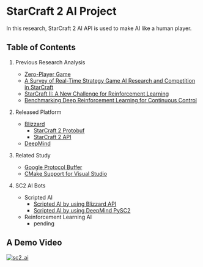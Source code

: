 # StarCraft 2 AI Project

In this research, StarCraft 2 AI API is used to make AI like a human player.

## Table of Contents
1. Previous Research Analysis
	- [Zero-Player Game](./Prev/zero.md)
	- [A Survey of Real-Time Strategy Game AI Research and Competition in StarCraft](./Prev/surv.md)
	- [StarCraft II: A New Challenge for Reinforcement Learning](./Prev/sc2.md)
	- [Benchmarking Deep Reinforcement Learning for Continuous Control](./Prev/bcdrl.md) 

2. Released Platform 
	- [Blizzard](./Plat/blizNews.md)
		- [StarCraft 2 Protobuf](./Plat/BlizProto/blizProto.md)
		- [StarCraft 2 API](./Plat/BlizAPI/blizAPI.md) 
	- [DeepMind](./Plat/deepNews.md)

3. Related Study
	- [Google Protocol Buffer](./Rels/protocolBuf.md)
	- [CMake Support for Visual Studio](./Rels/cmakeVS.md)

4. SC2 AI Bots
	- Scripted AI
		- [Scripted AI by using Blizzard API](./aibots/scriptedBlizz/structureSC2API.md)
		- [Scripted AI by using DeepMind PySC2](./aibots/scriptedPySC/marineRushBot.md)
	- Reinforcement Learning AI
	  - pending

## A Demo Video
[![sc2_ai](http://img.youtube.com/vi/UTt6BTcYGBg/0.jpg)](https://youtu.be/UTt6BTcYGBg) 


